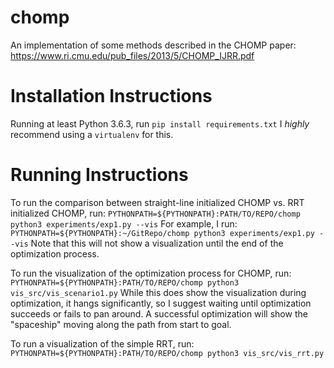 # chomp
An implementation of some methods described in the CHOMP paper: https://www.ri.cmu.edu/pub_files/2013/5/CHOMP_IJRR.pdf

# Installation Instructions
Running at least Python 3.6.3, run `pip install requirements.txt`
I *highly* recommend using a `virtualenv` for this.

# Running Instructions
To run the comparison between straight-line initialized CHOMP vs. RRT initialized CHOMP, run:
`PYTHONPATH=${PYTHONPATH}:PATH/TO/REPO/chomp python3 experiments/exp1.py --vis`
For example, I run: `PYTHONPATH=${PYTHONPATH}:~/GitRepo/chomp python3 experiments/exp1.py --vis`
Note that this will not show a visualization until the end of the optimization process.

To run the visualization of the optimization process for CHOMP, run:
`PYTHONPATH=${PYTHONPATH}:PATH/TO/REPO/chomp python3 vis_src/vis_scenario1.py`
While this does show the visualization during optimization, it hangs significantly, so I suggest waiting until optimization succeeds or fails to pan around.
A successful optimization will show the "spaceship" moving along the path from start to goal.

To run a visualization of the simple RRT, run:
`PYTHONPATH=${PYTHONPATH}:PATH/TO/REPO/chomp python3 vis_src/vis_rrt.py`

